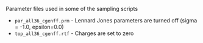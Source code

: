 Parameter files used in some of the sampling scripts

* `par_all36_cgenff.prm` - Lennard Jones parameters are turned off (sigma = -1.0, epsilon=0.0)
* `top_all36_cgenff.rtf` - Charges are set to zero